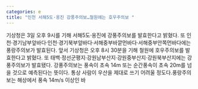 ```yaml
---
categories: e
title: "인천 서해5도·옹진 강풍주의보…철원에는 호우주의보 "
---
```

기상청은 3일 오후 9시를 기해 서해5도·옹진에 강풍주의보를 발효한다고 밝혔다. 또 인천·경기남부앞바다·인천·경기북부앞바다·서해중부바깥먼바다·서해중부안쪽먼바다에는 풍랑주의보가 발효된다. 앞서 기상청은 오후 8시 30분을 기해 철원에 호우주의보를 발효한다고 밝혔다. 또 태백·정선군평지·강원남부산지·강원중부산지·강원북부산지에는 강풍주의보가 발효됐다. 강풍주의보는 풍속이 초속 14m 또는 순간풍속이 초속 20m를 넘을 것으로 예측된다는 뜻이다. 통상 사람이 우산을 제대로 쓰기 어려울 정도다.풍랑주의보는 해상에서 풍속 14m/s 이상인 바